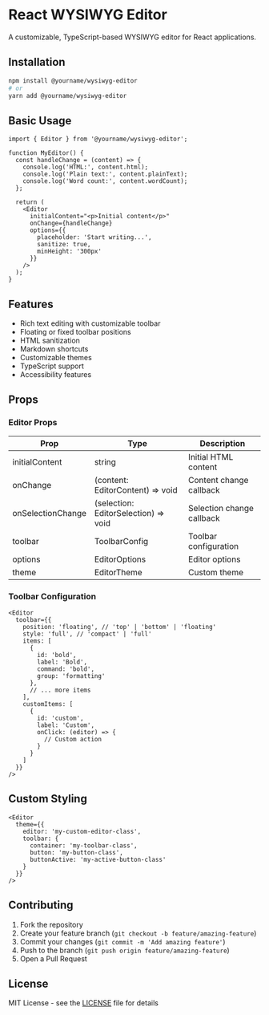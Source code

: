 # React WYSIWYG Editor

A customizable, TypeScript-based WYSIWYG editor for React applications.

## Installation

```bash
npm install @yourname/wysiwyg-editor
# or
yarn add @yourname/wysiwyg-editor
```

## Basic Usage

```tsx
import { Editor } from '@yourname/wysiwyg-editor';

function MyEditor() {
  const handleChange = (content) => {
    console.log('HTML:', content.html);
    console.log('Plain text:', content.plainText);
    console.log('Word count:', content.wordCount);
  };

  return (
    <Editor
      initialContent="<p>Initial content</p>"
      onChange={handleChange}
      options={{
        placeholder: 'Start writing...',
        sanitize: true,
        minHeight: '300px'
      }}
    />
  );
}
```

## Features

- Rich text editing with customizable toolbar
- Floating or fixed toolbar positions
- HTML sanitization
- Markdown shortcuts
- Customizable themes
- TypeScript support
- Accessibility features

## Props

### Editor Props

| Prop | Type | Description |
|------|------|-------------|
| initialContent | string | Initial HTML content |
| onChange | (content: EditorContent) => void | Content change callback |
| onSelectionChange | (selection: EditorSelection) => void | Selection change callback |
| toolbar | ToolbarConfig | Toolbar configuration |
| options | EditorOptions | Editor options |
| theme | EditorTheme | Custom theme |

### Toolbar Configuration

```tsx
<Editor
  toolbar={{
    position: 'floating', // 'top' | 'bottom' | 'floating'
    style: 'full', // 'compact' | 'full'
    items: [
      {
        id: 'bold',
        label: 'Bold',
        command: 'bold',
        group: 'formatting'
      },
      // ... more items
    ],
    customItems: [
      {
        id: 'custom',
        label: 'Custom',
        onClick: (editor) => {
          // Custom action
        }
      }
    ]
  }}
/>
```

## Custom Styling

```tsx
<Editor
  theme={{
    editor: 'my-custom-editor-class',
    toolbar: {
      container: 'my-toolbar-class',
      button: 'my-button-class',
      buttonActive: 'my-active-button-class'
    }
  }}
/>
```

## Contributing

1. Fork the repository
2. Create your feature branch (`git checkout -b feature/amazing-feature`)
3. Commit your changes (`git commit -m 'Add amazing feature'`)
4. Push to the branch (`git push origin feature/amazing-feature`)
5. Open a Pull Request

## License

MIT License - see the [LICENSE](LICENSE) file for details